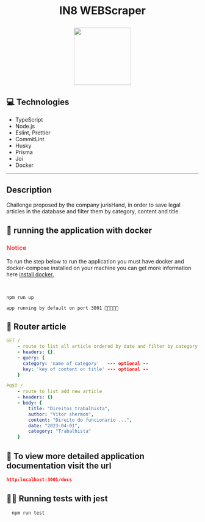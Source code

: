 # <p align = "center"> IN8 WEBScraper </p>

<p align="center">
  <img src="https://jurishand.com/_next/static/media/logo-jurishand-black.7fffda40.svg" width="150"/>
</p>

## :computer: Technologies

- TypeScript
- Node.js
- Eslint, Prettier
- CommitLint
- Husky
- Prisma
- Joi
- Docker

---

## Description

<p>
Challenge proposed by the company jurisHand, in order to save legal articles in the database and filter them by category, content and title.
</p>

## 🏁 running the application with docker

<h3 style="color:#ef4444; font-weight: bolder">Notice</h3>

<p>
  To run the step below to run the application you must have docker and docker-compose installed on your machine you can get more information here <a href="https://docs.docker.com/engine/install/">install docker.</a>
</p>
<br />

```
npm run up
```

```
app running by default on port 3001 🚀🚀🚀🚀🚀
```

## :rocket: Router article

```yml
GET /
    - route to list all article ordered by date and filter by category, content and title
    - headers: {},
    - query: {
      category: 'name of category'   --- optional --
      key: 'key of content or title' --- optional --
    }
```

```yml
POST /
    - route to list add new article
    - headers: {}
    - body: {
        title: "Direitos trabalhista",
        author: "Vitor shermon",
        content: "Direito do funcionario ...",
        date: "2023-04-01",
        category: "Trabalhista"
    }
```

## 📄 To view more detailed application documentation visit the url

```json
http:localhost:3001/docs
```

## 🧪🧪 Running tests with jest
```
  npm run test
````